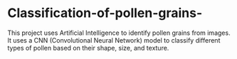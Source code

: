 # Classification-of-pollen-grains-
This project uses Artificial Intelligence to identify pollen grains from images. It uses a CNN (Convolutional Neural Network) model to classify different types of pollen based on their shape, size, and texture.
